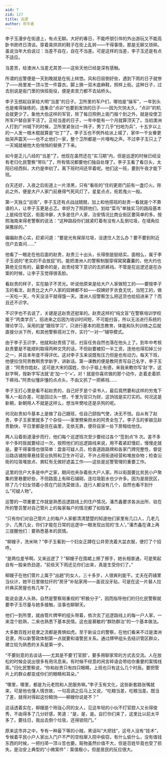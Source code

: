 ```yaml
---
aid: 7
zid: 127
title: 巡逻
author: 吹牛者
---
```


李子玉漫步在街道上，有点无聊。大好的春日，不能呼朋引伴的外出游玩又不能高卧书房终日清谈。穿着臭烘烘的鞋子在街上乱转――干得事情，那是无聊又琐碎。虽说当年大伯说过：当差不自在，自在不当差。可是这样的当差，李子玉还是有点不适应。

当差苦，给澳洲人当差尤其苦――这些天他已经是深有感触。

所谓的巡警便是一天到晚就是在街上转悠。风和日丽倒好些，遇到下雨的日子就惨了――局里发一顶斗笠一件蓑衣。脚上换一双木底麻鞋，照样上街。这种日子，过去别说是衙门里的快班衙役，便是卖苦力都不去站桥头。

李子玉想起自家给大明“当差”的日子。卫所里的军户们，哪怕是“操军”，一年到头也是难得操练的，连集合“点卯”也要到发饷的日子――因为欠饷太久，“点卯”的机会就更少了。象他大伯这样的军官，除了每日照例上衙门报个到之外，就是役使卫所军户替自家干活了。正经当差的日子，一年中能有一个月就算顶天了。当初澳洲人打到广州城下的时候，卫所里紧张过一阵子，男丁几乎“扫地为兵”，十五岁以上的一人发一根木棍就算是“壮丁”了。李子玉也不例外给派上城了，家中一干女眷更始哭声震天――也不止他们一家，整个卫所都是一片嚎啕之声。不过李子玉只上了一天城就被他大伯悄悄的替换了下来。

如今是正儿八经的“当差”了。他现在虽然还在“实习期”内，但是巡逻的时候已经没有老归化民警察“带队”了，所有情况都要他们独自处理了。李子玉看了看日头，太阳已经西斜，大约是申初了。离下班时间还早着呢。他们这一班，要到午夜才能下班。

白天还好，入夜之后街道上一片漆黑，只有“看街的”住的更房门前有一盏灯火。除此之外，便是大户人家门前悬得气死风灯了。星星点点，宛若鬼火一般。

第一天独立“巡街”，李子玉还有点战战兢兢，加上和他搭班的赵贵一看就是个不靠谱的人，让李子玉更是忐忑。幸好为了照顾他们，划给“菜鸟”单独实习的路段基本上是纯住宅区，街面冷僻，大多是住户人家，治安情况比商业街区要简单的多。按照海南来得老警察的说法：“这种路段你们就紧盯着有没有人乱倒垃圾，在墙角拉屎撒尿的。”

偏偏赵贵心实，赶紧问道：“要是光有屎尿垃圾，没逮住人怎么办？要不要到附近住户去查问……”

他看了一眼走在他后面的赵贵，赵贵三十出头，长得倒是挺结实。面相么，属于李子玉说的“老实的不会放屁”的。能把澳洲人的警察制服穿得窝窝囊囊的，他大约也算绝无仅有的，最要命的是，赵贵经常下意识的去抓裤裆，不管是在巡逻还是在办案的时候，让李子玉觉得很丢脸。

看赵贵的样子，实在脑子不灵光。听说他原来是给大户人家做短工的――要按李子玉的看法，赵贵比之大户人家的奴婢都不如――奴婢好歹衣食无忧，当短工的，做一天吃一天，今天没活干就得饿一天。澳洲人招警察怎么把这货也给招进来了？而且还不识字。

不识字也不去说了，关键是这赵贵还挺笨的。赵贵这样的“纯文盲”在警察培训学校属于“丙类学员”。招进来之后因为培训时间短，不可能扫盲，所以无法进行系统的理论学习，采用的是“跟班学习”，只进行基本的观念教育，体能和队列训练之后就直接分派下所，和其他警察搭对工作，实行“一对一”辅导模式。

由于李子玉识字，他就和赵贵搭了班，扫盲任务自然也落在他头上了。到年中考核赵贵要是不能顺利取得丙种文凭的话，不但赵要被扣一半工资，连他也得扣掉三分之一，并且本年度不得评优。这对李子玉来说既有压力但是也有动力。每天下班，他便拉住阿贵教啊贵学新字，讲新话。第一课教的便是教阿贵写自己名字，李子玉道：“阿贵你姓赵，这可是大宋的国姓，你小子祖上有德，来我来教你写‘赵’字，这赵字啊，按新字写法就‘走’加一个‘×’。对！就是你喜欢做的那个动作，走着走着抓下裤裆，”阿贵似懂非懂的点点头，不由又抓了一把裤裆……

李子玉打心里是看不起赵贵的，自己好歹是个读书人，最后竟然要和这样的穷鬼下等人一起办差，可是回过头一想，千里为官只为财，这饷钱是实打实的。何况这是新朝，新朝用人不就是这样么，想当年樊哙还是杀狗的呢。

何况赵贵如今基本上是做了自己跟班，任自己颐指气使，决无不悦。自从有了赵贵，李子玉家里就多了个杂役――家里劈柴担水的阿贵全包了。李子玉的爹娘见赵贵勤快，平日里都是住在庙里，无依无靠，便将自家一处下房租给他住。

两人沿着街道漫步而行，他们每个巡逻班次至少要经过各个“签到点”8 次。差不多半个多时辰就要经过一次，按照他们的巡逻路线来说，用不着紧赶慢赶，慢慢走就是。要干得事情也很简单：盘查可疑人员，检查道路路牌和各家门牌完整性，督促沿路店铺按章悬挂营业执照和卫生许可证，不许占用街道经营和堆放杂物；检查沿街的垃圾堆放点、粪缸有无做好遮盖工作――这些是巡警管理的重要工作。

这里的住户大多是中产之家，期间也夹杂着些大户人家。所以街面要比贫民小户聚集的里巷要好些，不但路面上有碎石铺砌，连垃圾脏水也少许多。因为是居民区，除了几个妇女领着小孩在门前洗菜做活，连行人都没有几个，自然也看不到什么“可疑人物”。

巡警的一项重要工作就是熟悉巡逻路线上的住户情况。潘杰鑫要求各派出所、驻在所的警员警对自己管片上的每家每户的情况都了如指掌。

“只有你们对自己管片上的每户人家都清清楚楚的知道他们家里有几口人，几老几少，几男几女，你们才能在日常的巡逻中一眼发现出现的‘生人’。”潘杰鑫在课上再三提醒他们：要熟悉基本的民情。

“柳嫂子，洗米呐？”李子玉看到一个妇女正蹲在公井旁洗着大盆衣服，便打了个招呼。

“是两位差爷啊。又来巡逻了？”柳嫂子在围裙上擦了擦手，她长相普通，可是笑起自有一股亲热劲道，“前些天下雨还见你们出来，真是生受你们了。”

柳嫂子在他们管片上属于“出趟”的女人，三十多岁，人很爽利能干。丈夫在药铺里当伙计，她平日里做拉纤的“房牙”补贴家用――虽说没牙贴，可是在这一片替人拉纤典买房屋也有几年了。

能说会道人头熟，自然是警察局重视的“积极分子”，因而指导他们的归化民警察就要李子玉尽量与她多接触，没事也聊聊天。

他们一到所里，就由管片牌甲的组头带着，依次去了巡逻路线上的每一户人家，一来混个脸熟，二来也熟悉下基本民情。这也是慕敏的“群防群治”的一个基本做法。

大多数百姓对皂隶之流都是畏惧如虎。至于新设立的警察，在他们看来不过是澳洲皂隶，所以新警政体制第一点就要和谐警民关系。通过牌甲组头去结识管区群众，建立较为熟悉的关系是第一步。

“不要刻意的去谈话――尤其是不要‘打官腔’，要多用聊家常的方式去交流。人在放松的时候会说出很多有用讯息来。有时候不经意的闲言碎语会带给你重要的案情线索。”归化民警察说，“你和赵贵只有四只眼睛，上班也只有这么几个时辰。要把管片上的群众都变成你们的眼睛和耳朵。”

“哪里，哪里，都是为元老院和人民服务嘛。”李子玉有文化，这些新套路张嘴就来，可是他也懂人情世故，一句高调之后马上又说，“吃粮当差，吃粮当差。既当了差，就得对得起这份粮饷――柳嫂你说是不？”

这话透着实在，柳嫂是个玲珑心窍的女人，见这年轻的小伙不打官腔人又长得俊秀，不由得多了几分好感，笑道：“是，是，是。自打你们来了，这里比以前太平多了。要往日，我出去倒个垃圾，还得锁院门。”

原来这市井之中，专有一种最下等的小贼，黑话叫“大把钱”，这号人没有“技术”，专候着平民小户人家出入门户不严的空档窜入院中偷窃，有什么偷什么，没有值钱东西的时候，一把扫帚一顶斗笠也要。赃物虽然价值不大，但是百姓毕竟也受了损失。是治安上典型的“小微案件”：案值极小，但是居民的反应很大。
